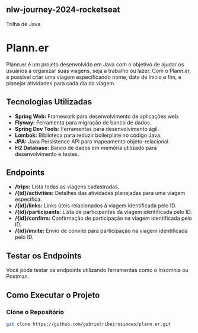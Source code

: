 ## nlw-journey-2024-rocketseat
Trilha de Java

# Plann.er

Plann.er é um projeto desenvolvido em Java com o objetivo de ajudar os usuários a organizar suas viagens, seja a trabalho ou lazer. Com o Plann.er, é possível criar uma viagem especificando nome, data de início e fim, e planejar atividades para cada dia da viagem.

## Tecnologias Utilizadas

- **Spring Web:** Framework para desenvolvimento de aplicações web.
- **Flyway:** Ferramenta para migração de banco de dados.
- **Spring Dev Tools:** Ferramentas para desenvolvimento ágil.
- **Lombok:** Biblioteca para reduzir boilerplate no código Java.
- **JPA:** Java Persistence API para mapeamento objeto-relacional.
- **H2 Database:** Banco de dados em memória utilizado para desenvolvimento e testes.

## Endpoints

- **/trips:** Lista todas as viagens cadastradas.
- **/{id}/activities:** Detalhes das atividades planejadas para uma viagem específica.
- **/{id}/links:** Links úteis relacionados à viagem identificada pelo ID.
- **/{id}/participants:** Lista de participantes da viagem identificada pelo ID.
- **/{id}/confirm:** Confirmação de participação na viagem identificada pelo ID.
- **/{id}/invite:** Envio de convite para participação na viagem identificada pelo ID.

## Testar os Endpoints
Você pode testar os endpoints utilizando ferramentas como o Insomnia ou Postman.

## Como Executar o Projeto

### Clone o Repositório
```bash
git clone https://github.com/gabrielribeirosimoes/plann.er.git
